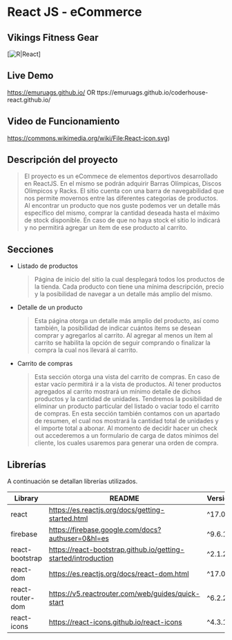 # React JS - eCommerce
## Vikings Fitness Gear

[![R|React](https://firebasestorage.googleapis.com/v0/b/coderhouse-reactjs-ecommerce.appspot.com/o/img%2Flogo%2Flogo.jpg?alt=media&token=e5b8139d-aa48-4b07-8ac4-070d1b41860b)]
## Live Demo
https://emuruags.github.io/
OR
ttps://emuruags.github.io/coderhouse-react.github.io/

## Video de Funcionamiento
https://commons.wikimedia.org/wiki/File:React-icon.svg)

## Descripción del proyecto
> El proyecto es un eCommece de elementos deportivos desarrollado en ReactJS. En el mismo se podrán adquirir Barras Olímpicas, Discos Olímpicos y Racks.
    El sitio cuenta con una barra de navegabilidad que nos permite movernos entre las diferentes categorías de productos. Al encontrar un producto que nos guste podemos ver un detalle más específico del mismo, comprar la cantidad deseada hasta el máximo de stock disponible. En caso de que no haya stock el sitio lo indicará y no permitirá agregar un ítem de ese producto al carrito.

## Secciones
- Listado de productos 
     > Página de inicio del sitio la cual desplegará todos los productos de la tienda. Cada producto con tiene una mínima descripción, precio y la posibilidad de navegar a un detalle más amplio del mismo.
- Detalle de un producto
     > Esta página otorga un detalle más amplio del producto, así como también, la posibilidad de indicar cuántos ítems se desean comprar y agregarlos al carrito. Al agregar al menos un ítem al carrito se habilita la opción de seguir comprando o finalizar la compra la cual nos llevará al carrito.
- Carrito de compras
     > Esta sección otorga una vista del carrito de compras. En caso de estar vacío permitirá ir a la vista de productos.
Al tener productos agregados al carrito mostrará un mínimo detalle de dichos productos y la cantidad de unidades. Tendremos la posibilidad de eliminar un producto particular del listado o vaciar todo el carrito de compras.
En esta sección también contamos con un apartado de resumen, el cual nos mostrará la cantidad total de unidades y el importe total a abonar.
Al momento de decidir hacer un check out accederemos a un formulario de carga de datos mínimos del cliente, los cuales usaremos para generar una orden de compra.

## Librerías

A continuación se detallan librerías utilizados.

| Library | README | Version  |
| ------ | ------ | ------  |
| react | https://es.reactjs.org/docs/getting-started.html | ^17.0.2
| firebase | https://firebase.google.com/docs?authuser=0&hl=es| ^9.6.10
| react-bootstrap | https://react-bootstrap.github.io/getting-started/introduction | ^2.1.2
| react-dom | https://es.reactjs.org/docs/react-dom.html | ^17.0.2
| react-router-dom | https://v5.reactrouter.com/web/guides/quick-start |^6.2.2
| react-icons | https://react-icons.github.io/react-icons | ^4.3.1
